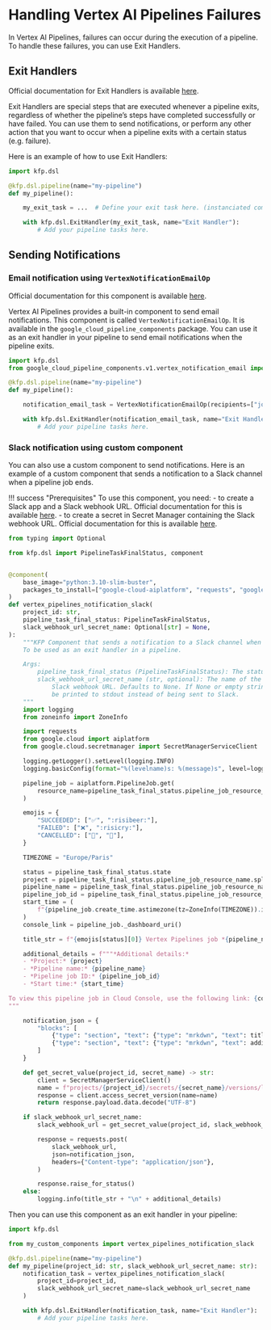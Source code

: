 # Handling Vertex AI Pipelines Failures

In Vertex AI Pipelines, failures can occur during the execution of a pipeline. To handle these failures, you can use Exit Handlers.

## Exit Handlers

Official documentation for Exit Handlers is available [here](https://www.kubeflow.org/docs/components/pipelines/v2/pipelines/control-flow/#exit-handling-dslexithandler).

Exit Handlers are special steps that are executed whenever a pipeline exits, regardless of whether the pipeline’s steps have completed successfully or have failed.
You can use them to  send notifications, or perform any other action that you want to occur when a pipeline exits with a certain status (e.g. failure).

Here is an example of how to use Exit Handlers:

```python
import kfp.dsl

@kfp.dsl.pipeline(name="my-pipeline")
def my_pipeline():

    my_exit_task = ...  # Define your exit task here. (instanciated component)

    with kfp.dsl.ExitHandler(my_exit_task, name="Exit Handler"):
        # Add your pipeline tasks here.
```

## Sending Notifications

### Email notification using `VertexNotificationEmailOp`

Official documentation for this component is available [here](https://cloud.google.com/vertex-ai/docs/pipelines/email-notifications).

Vertex AI Pipelines provides a built-in component to send email notifications.
This component is called `VertexNotificationEmailOp`.
It is available in the `google_cloud_pipeline_components` package.
You can use it as an exit handler in your pipeline to send email notifications when the pipeline exits.

```python
import kfp.dsl
from google_cloud_pipeline_components.v1.vertex_notification_email import VertexNotificationEmailOp

@kfp.dsl.pipeline(name="my-pipeline")
def my_pipeline():

    notification_email_task = VertexNotificationEmailOp(recipients=["john.doe@foo-bar.com"])

    with kfp.dsl.ExitHandler(notification_email_task, name="Exit Handler"):
        # Add your pipeline tasks here.
```

### Slack notification using custom component

You can also use a custom component to send notifications.
Here is an example of a custom component that sends a notification to a Slack channel when a pipeline job ends.

!!! success "Prerequisites"
    To use this component, you need:
    - to create a Slack app and a Slack webhook URL. Official documentation for this is available [here](https://api.slack.com/messaging/webhooks).
    - to create a secret in Secret Manager containing the Slack webhook URL. Official documentation for this is available [here](https://cloud.google.com/secret-manager/docs/creating-and-accessing-secrets).


```python
from typing import Optional

from kfp.dsl import PipelineTaskFinalStatus, component


@component(
    base_image="python:3.10-slim-buster",
    packages_to_install=["google-cloud-aiplatform", "requests", "google-cloud-secret-manager"],
)
def vertex_pipelines_notification_slack(
    project_id: str,
    pipeline_task_final_status: PipelineTaskFinalStatus,
    slack_webhook_url_secret_name: Optional[str] = None,
):
    """KFP Component that sends a notification to a Slack channel when a pipeline job ends.
    To be used as an exit handler in a pipeline.

    Args:
        pipeline_task_final_status (PipelineTaskFinalStatus): The status of the pipeline job.
        slack_webhook_url_secret_name (str, optional): The name of the secret containing the
            Slack webhook URL. Defaults to None. If None or empty string, the notification will
            be printed to stdout instead of being sent to Slack.
    """
    import logging
    from zoneinfo import ZoneInfo

    import requests
    from google.cloud import aiplatform
    from google.cloud.secretmanager import SecretManagerServiceClient

    logging.getLogger().setLevel(logging.INFO)
    logging.basicConfig(format="%(levelname)s: %(message)s", level=logging.INFO)

    pipeline_job = aiplatform.PipelineJob.get(
        resource_name=pipeline_task_final_status.pipeline_job_resource_name
    )

    emojis = {
        "SUCCEEDED": ["✅", ":risibeer:"],
        "FAILED": ["❌", ":risicry:"],
        "CANCELLED": ["🚫", "🚫"],
    }

    TIMEZONE = "Europe/Paris"

    status = pipeline_task_final_status.state
    project = pipeline_task_final_status.pipeline_job_resource_name.split("/")[1]
    pipeline_name = pipeline_task_final_status.pipeline_job_resource_name.split("/")[5]
    pipeline_job_id = pipeline_task_final_status.pipeline_job_resource_name
    start_time = (
        f"{pipeline_job.create_time.astimezone(tz=ZoneInfo(TIMEZONE)).isoformat()} {TIMEZONE}"
    )
    console_link = pipeline_job._dashboard_uri()

    title_str = f"{emojis[status][0]} Vertex Pipelines job *{pipeline_name}* ended with the following state: *{status}* {emojis[status][1]}."  # noqa: E501

    additional_details = f"""*Additional details:*
    - *Project:* {project}
    - *Pipeline name:* {pipeline_name}
    - *Pipeline job ID:* {pipeline_job_id}
    - *Start time:* {start_time}

To view this pipeline job in Cloud Console, use the following link: {console_link}
"""

    notification_json = {
        "blocks": [
            {"type": "section", "text": {"type": "mrkdwn", "text": title_str}},
            {"type": "section", "text": {"type": "mrkdwn", "text": additional_details}},
        ]
    }

    def get_secret_value(project_id, secret_name) -> str:
        client = SecretManagerServiceClient()
        name = f"projects/{project_id}/secrets/{secret_name}/versions/latest"
        response = client.access_secret_version(name=name)
        return response.payload.data.decode("UTF-8")

    if slack_webhook_url_secret_name:
        slack_webhook_url = get_secret_value(project_id, slack_webhook_url_secret_name)

        response = requests.post(
            slack_webhook_url,
            json=notification_json,
            headers={"Content-type": "application/json"},
        )

        response.raise_for_status()
    else:
        logging.info(title_str + "\n" + additional_details)
```

Then you can use this component as an exit handler in your pipeline:

```python
import kfp.dsl

from my_custom_components import vertex_pipelines_notification_slack

@kfp.dsl.pipeline(name="my-pipeline")
def my_pipeline(project_id: str, slack_webhook_url_secret_name: str):
    notification_task = vertex_pipelines_notification_slack(
        project_id=project_id,
        slack_webhook_url_secret_name=slack_webhook_url_secret_name
    )

    with kfp.dsl.ExitHandler(notification_task, name="Exit Handler"):
        # Add your pipeline tasks here.
```
